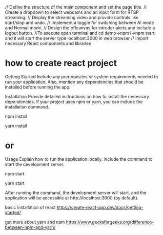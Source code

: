  // Define the structure of the main component and set the page title.
// Create a dropdown to select webcams and an input form for RTSP streaming.
// Display the streaming video and provide controls like start/stop and undo.
// Implement a toggle for switching between AI mode and Normal mode.
// Design the offcanvas for intruder alerts and include a logout button.
//To execute open terminal and cd demo->npm i->npm start and it wiil start the server type localhost:3000 in web browser 
// Import necessary React components and libraries

<h1>how to create react project </h1>
Getting Started
Include any prerequisites or system requirements needed to run your application. Also, mention any dependencies that should be installed before running the app.

Installation
Provide detailed instructions on how to install the necessary dependencies. If your project uses npm or yarn, you can include the installation command.


npm install 

yarn install

# or
Usage
Explain how to run the application locally. Include the command to start the development server.


npm start

yarn start


After running the command, the development server will start, and the application will be accessible at http://localhost:3000 (by default).

basic installation of react https://create-react-app.dev/docs/getting-started/ 




get more about yarn and npm https://www.geeksforgeeks.org/difference-between-npm-and-yarn/


